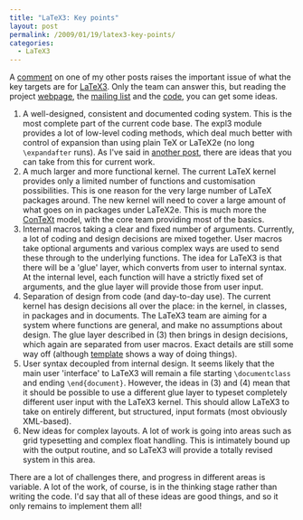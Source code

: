 ```yaml
---
title: "LaTeX3: Key points"
layout: post
permalink: /2009/01/19/latex3-key-points/
categories:
  - LaTeX3
---
```

A [comment](/2009/01/11/xetex-and-luatex-directions/#comment-41) on one of my other posts raises the important issue of what the key targets are for [LaTeX3](https://www.latex-project.org/latex3.html). Only the team can answer this, but reading the project [webpage](https://www.latex-project.org/latex3.html), the [mailing list](https://listserv.uni-heidelberg.de/cgi-bin/wa?A0=LATEX-) and the [code](https://www.latex-project.org/svnroot/experimental/trunk/), you can get some ideas.

1. A well-designed, consistent and documented coding system. This is the most complete part of the current code base. The expl3 module provides a lot of low-level coding methods, which deal much better with control of expansion than using plain TeX or LaTeX2e (no long `\expandafter` runs). As I've said in [another post](/2009/01/18/taking-good-practice-from-latex3/), there are ideas that you can take from this for current work.
2. A much larger and more functional kernel. The current LaTeX kernel provides only a limited number of functions and customisation possibilities. This is one reason for the very large number of LaTeX packages around. The new kernel will need to cover a large amount of what goes on in packages under LaTeX2e. This is much more the [ConTeXt](http://wiki.contextgarden.net) model, with the core team providing most of the basics.
3. Internal macros taking a clear and fixed number of arguments. Currently, a lot of coding and design decisions are mixed together. User macros take optional arguments and various complex ways are used to send these through to the underlying functions. The idea for LaTeX3 is that there will be a 'glue' layer, which converts from user to internal syntax. At the internal level, each function will have a strictly fixed set of arguments, and the glue layer will provide those from user input.
4. Separation of design from code (and day-to-day use). The current kernel has design decisions all over the place: in the kernel, in classes, in packages and in documents. The LaTeX3 team are aiming for a system where functions are general, and make no assumptions about design. The glue layer described in (3) then brings in design decisions, which again are separated from user macros. Exact details are still some way off (although [template](/2009/01/05/the-latex3-template-concept/) shows a way of doing things).
5. User syntax decoupled from internal design. It seems likely that the main user 'interface' to LaTeX3 will remain a file starting `\documentclass` and ending `\end{document}`. However, the ideas in (3) and (4) mean that it should be possible to use a different glue layer to typeset completely different user input with the LaTeX3 kernel. This should allow LaTeX3 to take on entirely different, but structured, input formats (most obviously XML-based).
6. New ideas for complex layouts. A lot of work is going into areas such as grid typesetting and complex float handling. This is intimately bound up with the output routine, and so LaTeX3 will provide a totally revised system in this area.

There are a lot of challenges there, and progress in different areas is variable. A lot of the work, of course, is in the thinking stage rather than writing the code. I'd say that all of these ideas are good things, and so it only remains to implement them all!
